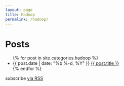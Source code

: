 ```yaml
---
layout: page
title: Hadoop
permalink: /hadoop/
---
```


<div class="home">

  <h1>Posts</h1>

  <ul class="posts">
    {% for post in site.categories.hadoop %}
      <li>
      <span class="post-date">{{ post.date | date: "%b %-d, %Y" }}</span>
        <a class="post-link" href="{{ post.url | prepend: site.baseurl }}">{{ post.title }}</a>
      </li>
    {% endfor %}
  </ul>

  <p class="rss-subscribe">subscribe <a href="{{ "/feed.xml" | prepend: site.baseurl }}">via RSS</a></p>

</div>
